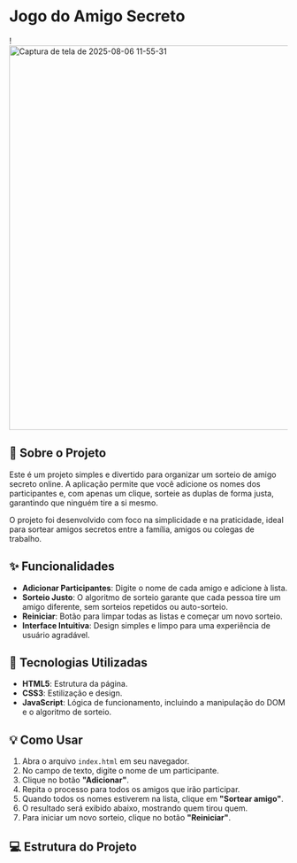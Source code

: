 # Jogo do Amigo Secreto

!<img width="1418" height="695" alt="Captura de tela de 2025-08-06 11-55-31" src="https://github.com/user-attachments/assets/78ba4a0c-4a8b-4804-88fb-1d4cf6e281b7" />


## 📝 Sobre o Projeto

Este é um projeto simples e divertido para organizar um sorteio de amigo secreto online. A aplicação permite que você adicione os nomes dos participantes e, com apenas um clique, sorteie as duplas de forma justa, garantindo que ninguém tire a si mesmo.

O projeto foi desenvolvido com foco na simplicidade e na praticidade, ideal para sortear amigos secretos entre a família, amigos ou colegas de trabalho.

## ✨ Funcionalidades

- **Adicionar Participantes**: Digite o nome de cada amigo e adicione à lista.
- **Sorteio Justo**: O algoritmo de sorteio garante que cada pessoa tire um amigo diferente, sem sorteios repetidos ou auto-sorteio.
- **Reiniciar**: Botão para limpar todas as listas e começar um novo sorteio.
- **Interface Intuitiva**: Design simples e limpo para uma experiência de usuário agradável.

## 🚀 Tecnologias Utilizadas

- **HTML5**: Estrutura da página.
- **CSS3**: Estilização e design.
- **JavaScript**: Lógica de funcionamento, incluindo a manipulação do DOM e o algoritmo de sorteio.

## 💡 Como Usar

1.  Abra o arquivo `index.html` em seu navegador.
2.  No campo de texto, digite o nome de um participante.
3.  Clique no botão **"Adicionar"**.
4.  Repita o processo para todos os amigos que irão participar.
5.  Quando todos os nomes estiverem na lista, clique em **"Sortear amigo"**.
6.  O resultado será exibido abaixo, mostrando quem tirou quem.
7.  Para iniciar um novo sorteio, clique no botão **"Reiniciar"**.

## 💻 Estrutura do Projeto
